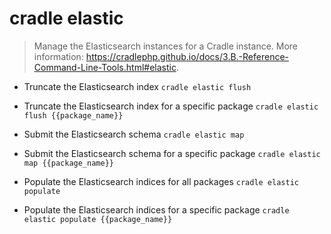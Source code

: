 # cradle elastic
> Manage the Elasticsearch instances for a Cradle instance.
> More information: <https://cradlephp.github.io/docs/3.B.-Reference-Command-Line-Tools.html#elastic>.

- Truncate the Elasticsearch index
`cradle elastic flush`

- Truncate the Elasticsearch index for a specific package
`cradle elastic flush {{package_name}}`

- Submit the Elasticsearch schema
`cradle elastic map`

- Submit the Elasticsearch schema for a specific package
`cradle elastic map {{package_name}}`

- Populate the Elasticsearch indices for all packages
`cradle elastic populate`

- Populate the Elasticsearch indices for a specific package
`cradle elastic populate {{package_name}}`
